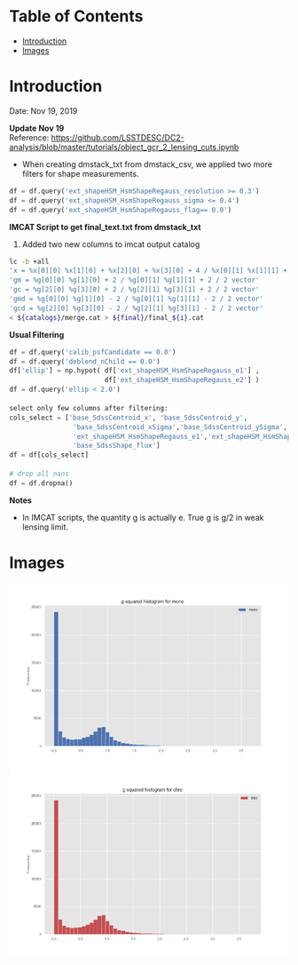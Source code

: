 Table of Contents
=================
   * [Introduction](#introduction)
   * [Images](#images)

# Introduction
Date: Nov 19, 2019

**Update Nov 19**  
Reference: https://github.com/LSSTDESC/DC2-analysis/blob/master/tutorials/object_gcr_2_lensing_cuts.ipynb
- When creating dmstack_txt from dmstack_csv, we applied two more filters for shape measurements.
```python
df = df.query('ext_shapeHSM_HsmShapeRegauss_resolution >= 0.3')
df = df.query('ext_shapeHSM_HsmShapeRegauss_sigma <= 0.4')
df = df.query('ext_shapeHSM_HsmShapeRegauss_flag== 0.0')
```

**IMCAT Script to get final_text.txt from dmstack_txt**
1. Added two new columns to imcat output catalog
```bash
lc -b +all 
'x = %x[0][0] %x[1][0] + %x[2][0] + %x[3][0] + 4 / %x[0][1] %x[1][1] + %x[2][1] + %x[3][1] + 4 / 2 vector'
'gm = %g[0][0] %g[1][0] + 2 / %g[0][1] %g[1][1] + 2 / 2 vector' 
'gc = %g[2][0] %g[3][0] + 2 / %g[2][1] %g[3][1] + 2 / 2 vector'   
'gmd = %g[0][0] %g[1][0] - 2 / %g[0][1] %g[1][1] - 2 / 2 vector' 
'gcd = %g[2][0] %g[3][0] - 2 / %g[2][1] %g[3][1] - 2 / 2 vector' 
< ${catalogs}/merge.cat > ${final}/final_${i}.cat
```


**Usual Filtering**

```python
df = df.query('calib_psfCandidate == 0.0')
df = df.query('deblend_nChild == 0.0')
df['ellip'] = np.hypot( df['ext_shapeHSM_HsmShapeRegauss_e1'] ,
                        df['ext_shapeHSM_HsmShapeRegauss_e2'] )
df = df.query('ellip < 2.0')

select only few columns after filtering:
cols_select = ['base_SdssCentroid_x', 'base_SdssCentroid_y',
                'base_SdssCentroid_xSigma','base_SdssCentroid_ySigma',
                'ext_shapeHSM_HsmShapeRegauss_e1','ext_shapeHSM_HsmShapeRegauss_e2',
                'base_SdssShape_flux']
df = df[cols_select]        

# drop all nans
df = df.dropna()
```

**Notes**
- In IMCAT scripts, the quantity g is actually e. True g is g/2 in weak lensing limit.

# Images
![](images/gmsq_hist.png)
![](images/gcsq_hist.png)
